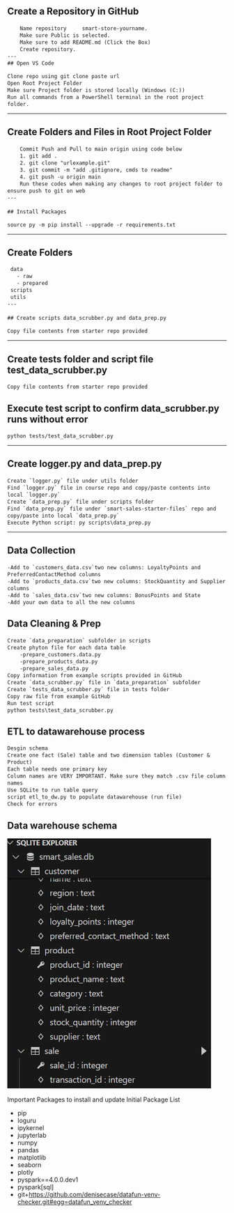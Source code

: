 ## Create a Repository in GitHub

```
    Name repository     smart-store-yourname.
    Make sure Public is selected.
    Make sure to add README.md (Click the Box)
    Create repository.
---
## Open VS Code

```

    Clone repo using git clone paste url
    Open Root Project Folder
    Make sure Project folder is stored locally (Windows (C:))
    Run all commands from a PowerShell terminal in the root project folder.
---

## Create Folders and Files in Root Project Folder

```
    Commit Push and Pull to main origin using code below
    1. git add .
    2. git clone "urlexample.git"
    3. git commit -m "add .gitignore, cmds to readme"
    4. git push -u origin main
    Run these codes when making any changes to root project folder to ensure push to git on web
---

## Install Packages

```
    source py -m pip install --upgrade -r requirements.txt
---
## Create Folders

```
 data
   - raw
   - prepared
 scripts
 utils
---

## Create scripts data_scrubber.py and data_prep.py

```
    Copy file contents from starter repo provided
---

## Create tests folder and script file test_data_scrubber.py
    Copy file contents from starter repo provided

## Execute test script to confirm data_scrubber.py runs without error

    python tests/test_data_scrubber.py
---
## Create logger.py and data_prep.py
    Create `logger.py` file under utils folder
    Find `logger.py` file in course repo and copy/paste contents into local `logger.py`
    Create `data_prep.py` file under scripts folder
    Find `data_prep.py` file under `smart-sales-starter-files` repo and copy/paste into local `data_prep.py`
    Execute Python script: py scripts\data_prep.py
---
## Data Collection
    -Add to `customers_data.csv`two new columns: LoyaltyPoints and PreferredContactMethod columns
    -Add to `products_data.csv`two new columns: StockQuantity and Supplier columns
    -Add to `sales_data.csv`two new columns: BonusPoints and State
    -Add your own data to all the new columns

## Data Cleaning & Prep
    Create `data_preparation` subfolder in scripts
    Create phyton file for each data table
        -prepare_customers.data.py
        -prepare_products_data.py
        -prepare_sales_data.py
    Copy information from example scripts provided in GitHub
    Create `data_scrubber.py` file in `data_preparation` subfolder
    Create `tests_data_scrubber.py` file in tests folder
    Copy raw file from example GitHub
    Run test script
    python tests\test_data_scrubber.py

## ETL to datawarehouse process
    Desgin schema
    Create one fact (Sale) table and two dimension tables (Customer & Product)
    Each table needs one primary key
    Column names are VERY IMPORTANT. Make sure they match .csv file column names
    Use SQLite to run table query
    script etl_to_dw.py to populate datawarehouse (run file)
    Check for errors

## Data warehouse schema
![alt text](image.png)

Important Packages to install and update
Initial Package List

- pip
- loguru
- ipykernel
- jupyterlab
- numpy
- pandas
- matplotlib
- seaborn
- plotly
- pyspark==4.0.0.dev1
- pyspark[sql]
- git+https://github.com/denisecase/datafun-venv-checker.git#egg=datafun_venv_checker
```
